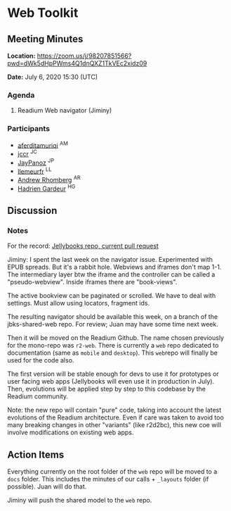# Web Toolkit

## Meeting Minutes

**Location:** https://zoom.us/j/98207851566?pwd=dWk5dHpPWms4Q1dnQXZ1TkVEc2xidz09

**Date:** July 6, 2020 15:30 (UTC)

### Agenda

1. Readium Web navigator (Jiminy)

### Participants

- [aferditamuriqi](https://github.com/aferditamuriqi) <sup>AM</sup>
- [jccr](https://github.com/jccr) <sup>JC</sup>
- [JayPanoz](https://github.com/JayPanoz) <sup>JP</sup>
- [llemeurfr](https://github.com/llemeurfr) <sup>LL</sup>
- [Andrew Rhomberg](https://github.com/arhomberg) <sup>AR</sup>
- [Hadrien Gardeur](https://github.com/HadrienGardeur) <sup>HG</sup>

## Discussion

### Notes

For the record: [Jellybooks repo, current pull request](https://github.com/Jellybooks/jbks-shared-web/pull/1)

Jiminy: I spent the last week on the navigator issue. 
Experimented with EPUB spreads. But it's a rabbit hole. Webviews and iframes don't map 1-1. The intermediary layer btw the iframe and the controller can be called a "pseudo-webview". Inside iframes there are "book-views". 

The active bookview can be paginated or scrolled. We have to deal with settings. Must allow using locators, fragment ids.

The resulting navigator should be available this week, on a branch of the jbks-shared-web repo. For review; Juan may have some time next week.

Then it will be moved on the Readium Github. The name chosen previously for the mono-repo was `r2-web`. There is currently a `web` repo dedicated to documentation (same as `mobile` and `desktop`). This `web`repo will finally be used for the code also.

The first version will be stable enough for devs to use it for prototypes or user facing web apps (Jellybooks will even use it in production in July). Then, evolutions will be applied step by step to this codebase by the Readium community.

Note: the new repo will contain "pure" code, taking into account the latest evolutions of the Readium architecture. Even if care was taken to avoid too many breaking changes in other "variants" (like r2d2bc), this new coe will involve modifications on existing web apps.  

## Action Items

Everything currently on the root folder of the `web` repo will be moved to a `docs` folder. This includes the minutes of our calls + `_layouts` folder (if possible). Juan will do that. 

Jiminy will push the shared model to the `web` repo. 